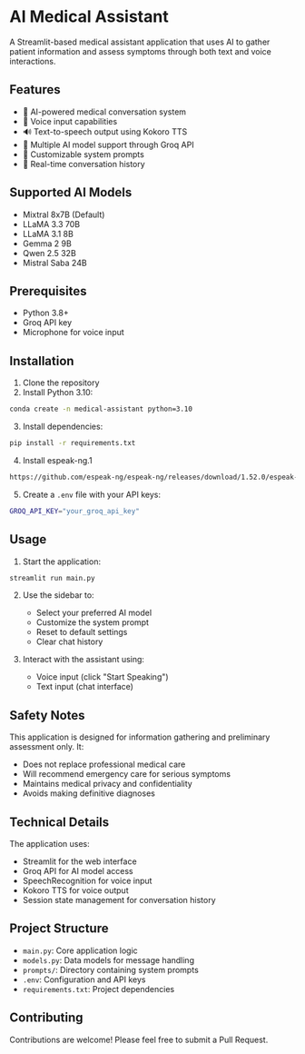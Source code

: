 # AI Medical Assistant

A Streamlit-based medical assistant application that uses AI to gather patient information and assess symptoms through both text and voice interactions.

## Features

- 🤖 AI-powered medical conversation system
- 🎤 Voice input capabilities
- 🔊 Text-to-speech output using Kokoro TTS
- 💬 Multiple AI model support through Groq API
- 📝 Customizable system prompts
- 🔄 Real-time conversation history

## Supported AI Models

- Mixtral 8x7B (Default)
- LLaMA 3.3 70B
- LLaMA 3.1 8B
- Gemma 2 9B
- Qwen 2.5 32B
- Mistral Saba 24B

## Prerequisites

- Python 3.8+
- Groq API key
- Microphone for voice input

## Installation

1. Clone the repository
2. Install Python 3.10:

```bash
conda create -n medical-assistant python=3.10
```

3. Install dependencies:

```bash
pip install -r requirements.txt
```
4. Install espeak-ng.1
```bash
https://github.com/espeak-ng/espeak-ng/releases/download/1.52.0/espeak-ng.msi
```

5. Create a `.env` file with your API keys:

```bash
GROQ_API_KEY="your_groq_api_key"
```


## Usage

1. Start the application:

```bash
streamlit run main.py
```


2. Use the sidebar to:
   - Select your preferred AI model
   - Customize the system prompt
   - Reset to default settings
   - Clear chat history

3. Interact with the assistant using:
   - Voice input (click "Start Speaking")
   - Text input (chat interface)

## Safety Notes

This application is designed for information gathering and preliminary assessment only. It:
- Does not replace professional medical care
- Will recommend emergency care for serious symptoms
- Maintains medical privacy and confidentiality
- Avoids making definitive diagnoses

## Technical Details

The application uses:
- Streamlit for the web interface
- Groq API for AI model access
- SpeechRecognition for voice input
- Kokoro TTS for voice output
- Session state management for conversation history

## Project Structure

- `main.py`: Core application logic
- `models.py`: Data models for message handling
- `prompts/`: Directory containing system prompts
- `.env`: Configuration and API keys
- `requirements.txt`: Project dependencies

## Contributing

Contributions are welcome! Please feel free to submit a Pull Request.

